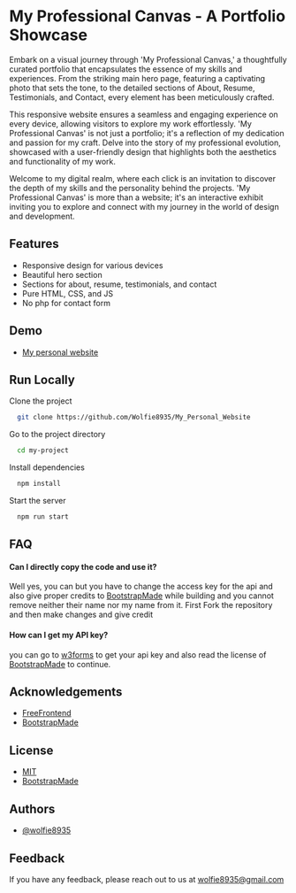 
# My Professional Canvas - A Portfolio Showcase

Embark on a visual journey through 'My Professional Canvas,' a thoughtfully curated portfolio that encapsulates the essence of my skills and experiences. From the striking main hero page, featuring a captivating photo that sets the tone, to the detailed sections of About, Resume, Testimonials, and Contact, every element has been meticulously crafted.

This responsive website ensures a seamless and engaging experience on every device, allowing visitors to explore my work effortlessly. 'My Professional Canvas' is not just a portfolio; it's a reflection of my dedication and passion for my craft. Delve into the story of my professional evolution, showcased with a user-friendly design that highlights both the aesthetics and functionality of my work.

Welcome to my digital realm, where each click is an invitation to discover the depth of my skills and the personality behind the projects. 'My Professional Canvas' is more than a website; it's an interactive exhibit inviting you to explore and connect with my journey in the world of design and development.

## Features

- Responsive design for various devices
- Beautiful hero section
- Sections for about, resume, testimonials, and contact
- Pure HTML, CSS, and JS
- No php for contact form


## Demo

- [My personal website](https://wolfie8935.github.io/My_Personal_Website/)


## Run Locally

Clone the project

```bash
  git clone https://github.com/Wolfie8935/My_Personal_Website
```

Go to the project directory

```bash
  cd my-project
```

Install dependencies

```bash
  npm install
```

Start the server

```bash
  npm run start
```


## FAQ

#### Can I directly copy the code and use it?

Well yes, you can but you have to change the access key for the api and also give proper credits to [BootstrapMade](https://bootstrapmade.com) while building and you cannot remove neither their name nor my name from it. First Fork the repository and then make changes and give credit

#### How can I get my API key?

you can go to [w3forms](https://web3forms.com) to get your api key and also read the license of [BootstrapMade](https://bootstrapmade.com) to continue.


## Acknowledgements

 - [FreeFrontend](https://freefrontend.com)
 - [BootstrapMade](https://bootstrapmade.com)


## License

- [MIT](https://choosealicense.com/licenses/mit/)
- [BootstrapMade](https://bootstrapmade.com)



## Authors

- [@wolfie8935](https://www.github.com/wolfie8935)


## Feedback

If you have any feedback, please reach out to us at wolfie8935@gmail.com

